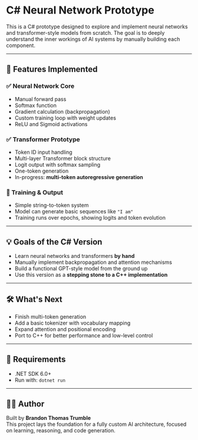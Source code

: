# C# Neural Network Prototype

This is a C# prototype designed to explore and implement neural networks and transformer-style models from scratch. The goal is to deeply understand the inner workings of AI systems by manually building each component.

---

## 🧠 Features Implemented

### ✅ Neural Network Core
- Manual forward pass
- Softmax function
- Gradient calculation (backpropagation)
- Custom training loop with weight updates
- ReLU and Sigmoid activations

### ✅ Transformer Prototype
- Token ID input handling
- Multi-layer Transformer block structure
- Logit output with softmax sampling
- One-token generation
- In-progress: **multi-token autoregressive generation**

### 🧪 Training & Output
- Simple string-to-token system
- Model can generate basic sequences like `"I am"`
- Training runs over epochs, showing logits and token evolution

---

## 💡 Goals of the C# Version

- Learn neural networks and transformers **by hand**
- Manually implement backpropagation and attention mechanisms
- Build a functional GPT-style model from the ground up
- Use this version as a **stepping stone to a C++ implementation**

---

## 🛠️ What's Next
- Finish multi-token generation
- Add a basic tokenizer with vocabulary mapping
- Expand attention and positional encoding
- Port to C++ for better performance and low-level control

---

## 🔧 Requirements
- .NET SDK 6.0+
- Run with: `dotnet run`

---

## 👨‍💻 Author
Built by **Brandon Thomas Trumble**  
This project lays the foundation for a fully custom AI architecture, focused on learning, reasoning, and code generation.
